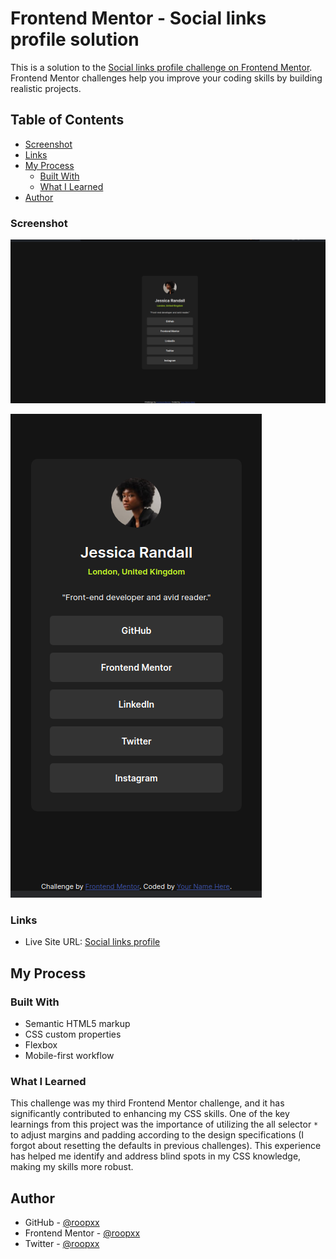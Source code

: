 # Frontend Mentor - Social links profile solution

This is a solution to the [Social links profile challenge on Frontend Mentor](https://www.frontendmentor.io/challenges/social-links-profile-UG32l9m6dQ). Frontend Mentor challenges help you improve your coding skills by building realistic projects.

## Table of Contents

- [Screenshot](#screenshot)
- [Links](#links)
- [My Process](#my-process)
  - [Built With](#built-with)
  - [What I Learned](#what-i-learned)
- [Author](#author)

### Screenshot

![Desktop](./screenshot/desktop.png)

![Mobile](./screenshot/mobile.png)

### Links

- Live Site URL: [Social links profile](https://frontend-mentor-challenges-x2yy.vercel.app/)

## My Process

### Built With

- Semantic HTML5 markup
- CSS custom properties
- Flexbox
- Mobile-first workflow

### What I Learned

This challenge was my third Frontend Mentor challenge, and it has significantly contributed to enhancing my CSS skills. One of the key learnings from this project was the importance of utilizing the all selector `*` to adjust margins and padding according to the design specifications (I forgot about resetting the defaults in previous challenges). This experience has helped me identify and address blind spots in my CSS knowledge, making my skills more robust.

## Author

- GitHub - [@roopxx](https://github.com/roopxx)
- Frontend Mentor - [@roopxx](https://www.frontendmentor.io/profile/roopxx)
- Twitter - [@roopxx](https://www.twitter.com/roopxx)
